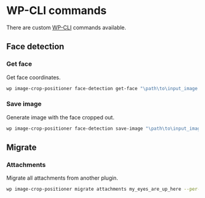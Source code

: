 # WP-CLI commands

There are custom [WP-CLI](https://wp-cli.org/) commands available.

## Face detection

### Get face

Get face coordinates.

```sh
wp image-crop-positioner face-detection get-face "\path\to\input_image.jpg"
```

### Save image

Generate image with the face cropped out.

```sh
wp image-crop-positioner face-detection save-image "\path\to\input_image.jpg" "\path\to\output_image.jpg"
```

## Migrate

### Attachments

Migrate all attachments from another plugin.

```sh
wp image-crop-positioner migrate attachments my_eyes_are_up_here --per-page=100 --page=1
```
